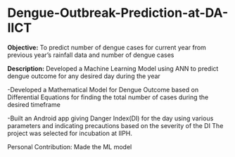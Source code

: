 # Dengue-Outbreak-Prediction-at-DA-IICT

**Objective:** To predict number of dengue cases for current year from previous year’s rainfall data and
number of dengue cases

**Description:** Developed a Machine Learning Model using ANN to predict dengue outcome for any desired
day during the year

-Developed a Mathematical Model for Dengue Outcome based on Differential Equations for finding the
total number of cases during the desired timeframe

-Built an Android app giving Danger Index(DI) for the day using various parameters and indicating
precautions based on the severity of the DI
The project was selected for incubation at IIPH.

Personal Contribution: Made the ML model
